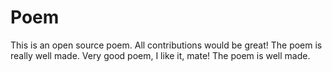 # Poem
This is an open source poem. All contributions would be great!
The poem is really well made.
Very good poem, I like it, mate!
The poem is well made.